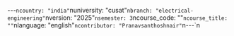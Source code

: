 ﻿---`ncountry: "india"`nuniversity: "cusat"`nbranch: "electrical-engineering"`nversion: "2025"`nsemester: 3`ncourse_code: ""`ncourse_title: ""`nlanguage: "english"`ncontributor: "Pranavsanthoshnair"`n---`n
